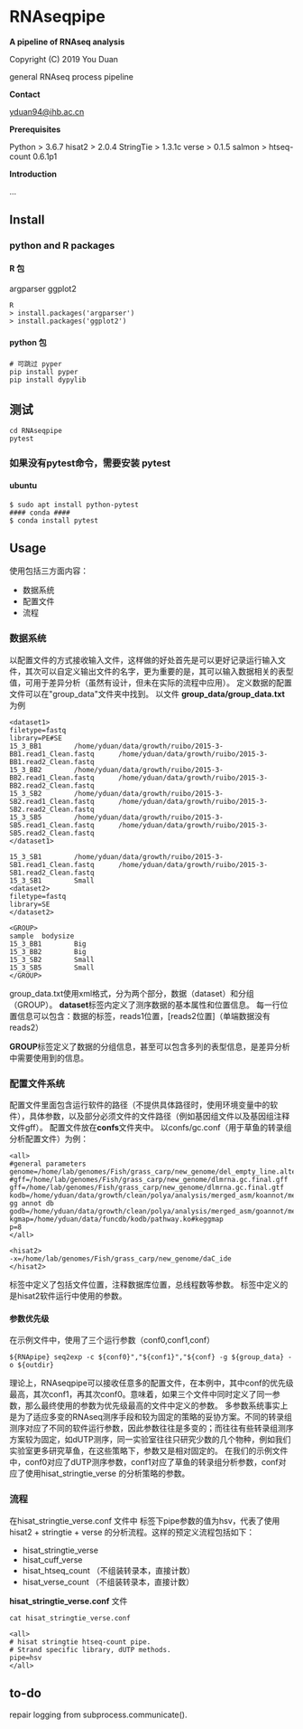 # RNAseqpipe #

**A pipeline of RNAseq analysis**

Copyright (C) 2019 You Duan

general RNAseq process pipeline

**Contact**

yduan94@ihb.ac.cn

**Prerequisites**

Python > 3.6.7
hisat2 > 2.0.4
StringTie > 1.3.1c
verse > 0.1.5
salmon > 
htseq-count 0.6.1p1

**Introduction**

...

## Install ##

### python and R packages ###

#### R 包 ####
argparser
ggplot2
```
R
> install.packages('argparser')
> install.packages('ggplot2')
```

#### python 包 ####
```
# 可跳过 pyper
pip install pyper
pip install dypylib
```

## 测试 ##
```
cd RNAseqpipe
pytest
```

### 如果没有pytest命令，需要安装 pytest ###
#### ubuntu ####
```
$ sudo apt install python-pytest
#### conda ####
$ conda install pytest
```

## Usage ##

使用包括三方面内容：
- 数据系统
- 配置文件
- 流程

### 数据系统 ###
以配置文件的方式接收输入文件，这样做的好处首先是可以更好记录运行输入文件，其次可以自定义输出文件的名字，更为重要的是，其可以输入数据相关的表型值，可用于差异分析（虽然有设计，但未在实际的流程中应用）。
定义数据的配置文件可以在"group_data"文件夹中找到。
以文件 **group_data/group_data.txt** 为例

    <dataset1>
    filetype=fastq
    library=PE#SE
    15_3_BB1        /home/yduan/data/growth/ruibo/2015-3-BB1.read1_Clean.fastq      /home/yduan/data/growth/ruibo/2015-3-BB1.read2_Clean.fastq
    15_3_BB2        /home/yduan/data/growth/ruibo/2015-3-BB2.read1_Clean.fastq      /home/yduan/data/growth/ruibo/2015-3-BB2.read2_Clean.fastq
    15_3_SB2        /home/yduan/data/growth/ruibo/2015-3-SB2.read1_Clean.fastq      /home/yduan/data/growth/ruibo/2015-3-SB2.read2_Clean.fastq
    15_3_SB5        /home/yduan/data/growth/ruibo/2015-3-SB5.read1_Clean.fastq      /home/yduan/data/growth/ruibo/2015-3-SB5.read2_Clean.fastq
    </dataset1>
    
    15_3_SB1        /home/yduan/data/growth/ruibo/2015-3-SB1.read1_Clean.fastq      /home/yduan/data/growth/ruibo/2015-3-SB1.read2_Clean.fastq
    15_3_SB1        Small
    <dataset2>
    filetype=fastq
    library=SE
    </dataset2>
    
    <GROUP>
    sample  bodysize
    15_3_BB1        Big
    15_3_BB2        Big
    15_3_SB2        Small
    15_3_SB5        Small
    </GROUP>

group_data.txt使用xml格式，分为两个部分，数据（dataset）和分组（GROUP）。
**dataset**标签内定义了测序数据的基本属性和位置信息。
每一行位置信息可以包含：数据的标签，reads1位置，[reads2位置]（单端数据没有reads2）

**GROUP**标签定义了数据的分组信息，甚至可以包含多列的表型信息，是差异分析中需要使用到的信息。

### 配置文件系统 ###
配置文件里面包含运行软件的路径（不提供具体路径时，使用环境变量中的软件），具体参数，以及部分必须文件的文件路径（例如基因组文件以及基因组注释文件gff）。
配置文件放在**confs**文件夹中。
以confs/gc.conf（用于草鱼的转录组分析配置文件）为例：

    <all>
    #general parameters
    genome=/home/lab/genomes/Fish/grass_carp/new_genome/del_empty_line.alter.C_idella_female_scaffolds.fasta
    #gff=/home/lab/genomes/Fish/grass_carp/new_genome/dlmrna.gc.final.gff
    gff=/home/lab/genomes/Fish/grass_carp/new_genome/dlmrna.gc.final.gtf
    kodb=/home/yduan/data/growth/clean/polya/analysis/merged_asm/koannot/merged.koannot#ke gg annot db
    godb=/home/yduan/data/growth/clean/polya/analysis/merged_asm/goannot/merged_all.annot
    kgmap=/home/yduan/data/funcdb/kodb/pathway.ko#keggmap
    p=8
    </all>
    
    <hisat2>
    -x=/home/lab/genomes/Fish/grass_carp/new_genome/daC_ide
    </hisat2>
    
*<all>* 标签中定义了包括文件位置，注释数据库位置，总线程数等参数。
*<hisat2>* 标签中定义的是hisat2软件运行中使用的参数。
#### 参数优先级 ####


在示例文件中，使用了三个运行参数（conf0,conf1,conf）

    ${RNApipe} seq2exp -c ${conf0}","${conf1}","${conf} -g ${group_data} -o ${outdir}
    
理论上，RNAseqpipe可以接收任意多的配置文件，在本例中，其中conf的优先级最高，其次conf1，再其次conf0。意味着，如果三个文件中同时定义了同一参数，那么最终使用的参数为优先级最高的文件中定义的参数。
多参数系统事实上是为了适应多变的RNAseq测序手段和较为固定的策略的妥协方案。不同的转录组测序对应了不同的软件运行参数，因此参数往往是多变的；而往往有些转录组测序方案较为固定，如dUTP测序，同一实验室往往只研究少数的几个物种，例如我们实验室更多研究草鱼，在这些策略下，参数又是相对固定的。
在我们的示例文件中，conf0对应了dUTP测序参数，conf1对应了草鱼的转录组分析参数，conf对应了使用hisat_stringtie_verse 的分析策略的参数。

### 流程 ###

在hisat_stringtie_verse.conf 文件中<all> 标签下pipe参数的值为hsv，代表了使用hisat2 + stringtie + verse 的分析流程。这样的预定义流程包括如下：
- hisat_stringtie_verse
- hisat_cuff_verse
- hisat_htseq_count （不组装转录本，直接计数）
- hisat_verse_count （不组装转录本，直接计数）


**hisat_stringtie_verse.conf** 文件

    cat hisat_stringtie_verse.conf
    
    <all>
    # hisat stringtie htseq-count pipe.
    # Strand specific library, dUTP methods.
    pipe=hsv
    </all>


## to-do ##


repair logging from subprocess.communicate().

